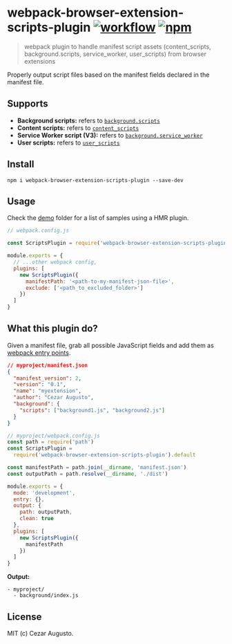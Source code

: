 [action-image]: https://github.com/cezaraugusto/webpack-browser-extension-scripts-plugin/workflows/CI/badge.svg
[action-url]: https://github.com/cezaraugusto/webpack-browser-extension-scripts-plugin/actions?query=workflow%3ACI
[npm-image]: https://img.shields.io/npm/v/webpack-browser-extension-scripts-plugin.svg
[npm-url]: https://npmjs.org/package/webpack-browser-extension-scripts-plugin

# webpack-browser-extension-scripts-plugin [![workflow][action-image]][action-url] [![npm][npm-image]][npm-url]

> webpack plugin to handle manifest script assets (content_scripts, background.scripts, service_worker, user_scripts) from browser extensions

Properly output script files based on the manifest fields declared in the manifest file.

## Supports

- **Background scripts:** refers to [`background.scripts`](https://developer.mozilla.org/en-US/docs/Mozilla/Add-ons/WebExtensions/manifest.json/background)
- **Content scripts:** refers to [`content_scripts`](https://developer.mozilla.org/en-US/docs/Mozilla/Add-ons/WebExtensions/manifest.json/content_scripts)
- **Service Worker script (V3):** refers to [`background.service_worker`](https://developer.chrome.com/docs/extensions/mv3/service_workers/)
- **User scripts:** refers to [`user_scripts`](https://developer.mozilla.org/en-US/docs/Mozilla/Add-ons/WebExtensions/manifest.json/user_scripts)

## Install

```
npm i webpack-browser-extension-scripts-plugin --save-dev
```

## Usage

Check the [demo](./demo/) folder for a list of samples using a HMR plugin.

```js
// webpack.config.js

const ScriptsPlugin = require('webpack-browser-extension-scripts-plugin')

module.exports = {
  // ...other webpack config,
  plugins: [
    new ScriptsPlugin({
      manifestPath: '<path-to-my-manifest-json-file>',
      exclude: ['<path_to_excluded_folder>']
    })
  ]
}
```

## What this plugin do?

Given a manifest file, grab all possible JavaScript fields and add them as [webpack entry points](https://webpack.js.org/concepts/entry-points/#root).

```json
// myproject/manifest.json
{
  "manifest_version": 2,
  "version": "0.1",
  "name": "myextension",
  "author": "Cezar Augusto",
  "background": {
    "scripts": ["background1.js", "background2.js"]
  }
}
```

```js
// myproject/webpack.config.js
const path = require('path')
const ScriptsPlugin =
  require('webpack-browser-extension-scripts-plugin').default

const manifestPath = path.join(__dirname, 'manifest.json')
const outputPath = path.resolve(__dirname, './dist')

module.exports = {
  mode: 'development',
  entry: {},
  output: {
    path: outputPath,
    clean: true
  },
  plugins: [
    new ScriptsPlugin({
      manifestPath
    })
  ]
}
```

**Output:**

```
- myproject/
  - background/index.js
```

## License

MIT (c) Cezar Augusto.
